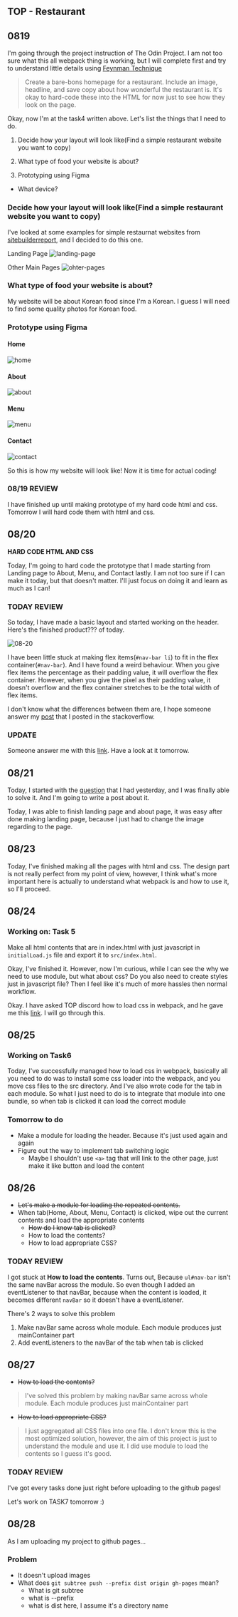 ## TOP - Restaurant

## 0819

I'm going through the project instruction of The Odin Project. I am not too sure what this all webpack thing is working, but I will complete first and try to understand little details using [Feynman Technique](https://www.youtube.com/watch?v=FrNqSLPaZLc)

> Create a bare-bons homepage for a restaurant. Include an image, headline, and save copy about how wonderful the restaurant is. It's okay to hard-code these into the HTML for now just to see how they look on the page.

Okay, now I'm at the task4 written above. Let's list the things that I need to do.

1. Decide how your layout will look like(Find a simple restaurant website you want to copy)

2. What type of food your website is about?

3. Prototyping using Figma

  - What device?

### Decide how your layout will look like(Find a simple restaurant website you want to copy)

I've looked at some examples for simple restaurnat websites from [sitebuilderreport](https://www.sitebuilderreport.com/inspiration/restaurant-websites?a=ga&gclid=CjwKCAjwm_P5BRAhEiwAwRzSO8z_wiSp2CKY2-GcbwUferZ04n2apNvlLB1e45rG1X-2hAR8G5_l-RoCAZ0QAvD_BwE), and I decided to do this one.

Landing Page
![landing-page](./img/landing-page.png)

Other Main Pages
![ohter-pages](./img/other-pages.png)

### What type of food your website is about?

My website will be about Korean food since I'm a Korean. I guess I will need to find some quality photos for Korean food.

### Prototype using Figma

#### Home
![home](./img/prototype/home.png)

#### About
![about](./img/prototype/about.png)

#### Menu
![menu](./img/prototype/menu.png)

#### Contact
![contact](./img/prototype/contact.png)

So this is how my website will look like! Now it is time for actual coding!

### 08/19 REVIEW

I have finished up until making prototype of my hard code html and css. Tomorrow I will hard code them with html and css.

## 08/20

**HARD CODE HTML AND CSS**

Today, I'm going to hard code the prototype that I made starting from Landing page to About, Menu, and Contact lastly. I am not too sure if I can make it today, but that doesn't matter. I'll just focus on doing it and learn as much as I can!

### TODAY REVIEW

So today, I have made a basic layout and started working on the header. Here's the finished product??? of today.

![08-20](./img/08-20.png)

I have been little stuck at making flex items(`#nav-bar li`) to fit in the flex container(`#nav-bar`). And I have found a weird behaviour. When you give flex items the percentage as their padding value, it will overflow the flex container. However, when you give the pixel as their padding value, it doesn't overflow and the flex container stretches to be the total width of flex items.

I don't know what the differences between them are, I hope someone answer my [post](https://stackoverflow.com/questions/63501553/why-doesnt-flex-container-to-be-the-width-of-flex-items-when-flex-items-paddin?noredirect=1#comment112289357_63501553) that I posted in the stackoverflow.

### UPDATE

Someone answer me with this [link](https://stackoverflow.com/questions/53536266/why-does-percentage-padding-break-my-flex-item). Have a look at it tomorrow.

## 08/21

Today, I started with the [question](https://stackoverflow.com/questions/63501553/why-doesnt-flex-container-to-be-the-width-of-flex-items-when-flex-items-paddin?noredirect=1#comment112289357_63501553) that I had yesterday, and I was finally able to solve it. And I'm going to write a post about it.

Today, I was able to finish landing page and about page, it was easy after done making landing page, because I just had to change the image regarding to the page.

## 08/23

Today, I've finished making all the pages with html and css. The design part is not really perfect from my point of view, however, I think what's more important here is actually to understand what webpack is and how to use it, so I'll proceed.

## 08/24

### Working on: Task 5

Make all html contents that are in index.html with just javascript in `initialLoad.js` file and export it to `src/index.html`.

Okay, I've finished it. However, now I'm curious, while I can see the why we need to use module, but what about css? Do you also need to create styles just in javascript file? Then I feel like it's much of more hassles then normal workflow.

Okay. I have asked TOP discord how to load css in webpack, and he gave me this [link](https://webpack.js.org/guides/asset-management/). I will go through this.

## 08/25

### Working on Task6

Today, I've successfully managed how to load css in webpack, basically all you need to do was to install some css loader into the webpack, and you move css files to the src directory. And I've also wrote code for the tab in each module. So what I just need to do is to integrate that module into one bundle, so when tab is clicked it can load the correct module

### Tomorrow to do

- Make a module for loading the header. Because it's just used again and again
- Figure out the way to implement tab switching logic
  - Maybe I shouldn't use `<a>` tag that will link to the other page, just make it like button and load the content

## 08/26

- ~~Let's make a module for loading the repeated contents.~~
- When tab(Home, About, Menu, Contact) is clicked, wipe out the current contents and load the appropriate contents
  - ~~How do I know tab is clicked?~~
  - How to load the contents?
  - How to load appropriate CSS?

### TODAY REVIEW

I got stuck at **How to load the contents**. Turns out, Because `ul#nav-bar` isn't the same navBar across the module. So even though I added an eventListener to that navBar, because when the content is loaded, it becomes different `navBar` so it doesn't have a eventListener.

There's 2 ways to solve this problem
  1. Make navBar same across whole module. Each module produces just mainContainer part
  2. Add eventListeners to the navBar of the tab when tab is clicked

## 08/27

- ~~How to load the contents?~~
> I've solved this problem by making navBar same across whole module. Each module produces just mainContainer part

- ~~How to load appropriate CSS?~~
> I just aggregated all CSS files into one file. I don't know this is the most optimized solution, however, the aim of this project is
just to understand the module and use it. I did use module to load the contents so I guess it's good.

### TODAY REVIEW

I've got every tasks done just right before uploading to the github pages!

Let's work on TASK7 tomorrow :)

## 08/28

As I am uploading my project to github pages...

### Problem

- It doesn't upload images
- What does `git subtree push --prefix dist origin gh-pages` mean?
  - What is git subtree
  - what is --prefix
  - what is dist here, I assume it's a directory name

